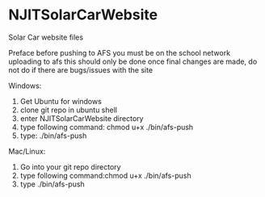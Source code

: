 # NJITSolarCarWebsite

Solar Car website files

Preface before pushing to AFS you must be on the school network
uploading to afs
this should only be done once final changes are made, do not do if there are bugs/issues with the site

Windows:

1. Get Ubuntu for windows
2. clone git repo in ubuntu shell
3. enter NJITSolarCarWebsite directory
4. type following command: chmod u+x ./bin/afs-push
5. type: ./bin/afs-push

Mac/Linux:

1. Go into your git repo directory
2. type following command:chmod u+x ./bin/afs-push
3. type ./bin/afs-push
